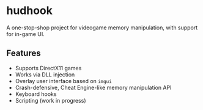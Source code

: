 # hudhook

A one-stop-shop project for videogame memory manipulation, with support for
in-game UI.

## Features

- Supports DirectX11 games
- Works via DLL injection
- Overlay user interface based on `imgui`
- Crash-defensive, Cheat Engine-like memory manipulation API
- Keyboard hooks
- Scripting (work in progress)